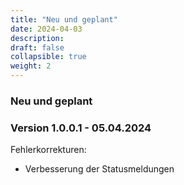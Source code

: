 ```yaml
---
title: "Neu und geplant"
date: 2024-04-03
description: 
draft: false
collapsible: true
weight: 2 
---
```

### Neu und geplant

### Version 1.0.0.1 - 05.04.2024
Fehlerkorrekturen: 
- Verbesserung der Statusmeldungen